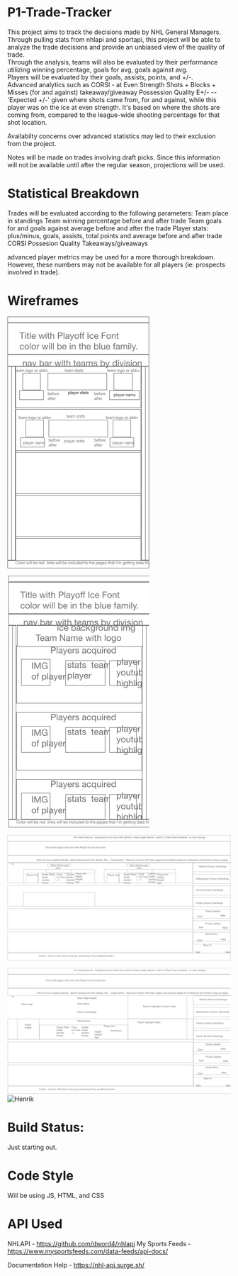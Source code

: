 # P1-Trade-Tracker

This project aims to track the decisions made by NHL General Managers.
Through pulling stats from nhlapi and sportapi, this project will be able to analyze
the trade decisions and provide an unbiased view of the quality of trade.  
Through the analysis,
teams will also be evaluated by their performance utilizing winning percentage, goals for avg, goals
against avg.  
Players will be evaluated by their 
goals, assists, points, and +/-.  
Advanced analytics such as 
CORSI - at Even Strength Shots + Blocks + Misses (for and against) 
takeaway/giveaway
Possession Quality E+/- -- 'Expected +/-' given where shots came from, for and against, while this player was on the ice at even strength.  It's based on where the shots are coming from, compared to the league-wide shooting percentage for that shot location.

Availabilty concerns over advanced statistics may led to their exclusion from the project.

Notes will be made on trades involving draft picks.  Since this information will not
be available until after the regular season, projections will be used.

# Statistical Breakdown
Trades will be evaluated according to the following parameters:
Team place in standings
Team winning percentage before and after trade
Team goals for and goals against average before and after the trade
Player stats: plus/minus, goals, assists, total points and average before and after trade
CORSI
Possesion Quality
Takeaways/giveaways

advanced player metrics may be used for a more thorough breakdown.  However, these
numbers may not be available for all players (ie: prospects involved in trade).

# Wireframes

![trades mobile home](https://github.com/mreidy88/P1-Trade-Tracker/blob/master/trades-mobile-home.png "Mobile Home")

![trades mobile team](https://github.com/mreidy88/P1-Trade-Tracker/blob/master/trades-mobile-team2.png "Teams mobile")

![trades homepage](https://github.com/mreidy88/P1-Trade-Tracker/blob/master/trades-web-home.png "Web Homepage")

![Team Homepage](https://github.com/mreidy88/P1-Trade-Tracker/blob/master/trades-website-team.png "Team Page markup")
![Henrik](https://i.pinimg.com/originals/ab/aa/6a/abaa6a710dde3689a03d866966ddcb7d.jpg)

# Build Status:  
Just starting out.


# Code Style 
Will be using JS, HTML, and CSS

# API Used
NHLAPI - https://github.com/dword4/nhlapi
My Sports Feeds - https://www.mysportsfeeds.com/data-feeds/api-docs/

Documentation Help - https://nhl-api.surge.sh/
